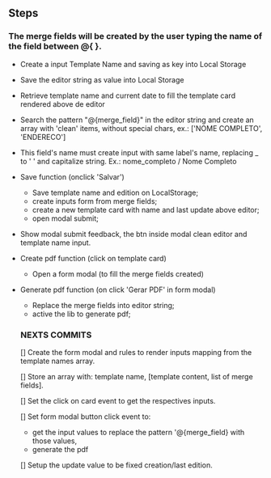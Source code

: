 ## Steps

### The merge fields will be created by the user typing the name of the field between @{ }.

* Create a input Template Name and saving as key into Local Storage

* Save the editor string as value into Local Storage

* Retrieve template name and current date to fill the template card rendered above de editor

* Search the pattern "@{merge_field}" in the editor string and create an array with 'clean' items, without special chars, ex.: ['NOME COMPLETO', 'ENDERECO']

* This field's name must create input with same label's name, replacing _ to ' ' and capitalize string. Ex.: nome_completo / Nome Completo

* Save function (onclick 'Salvar')
  - Save template name and edition on LocalStorage;
  - create inputs form from merge fields;
  - create a new template card with name and last update above editor;
  - open modal submit;

* Show modal submit feedback, the btn inside modal clean editor and template name input.

* Create pdf function (click on template card)
  - Open a form modal (to fill the merge fields created)

* Generate pdf function (on click 'Gerar PDF' in form modal)
  - Replace the merge fields into editor string;
  - active the lib to generate pdf;


  ### NEXTS COMMITS 

  [] Create the form modal and rules to render inputs mapping from the template names array.

  [] Store an array with: template name, [template content, list of merge fields].

  [] Set the click on card event to get the respectives inputs.

  [] Set form modal button click event to:
    - get the input values to replace the pattern '@{merge_field} with those values,
    - generate the pdf  

  [] Setup the update value to be fixed creation/last edition.





